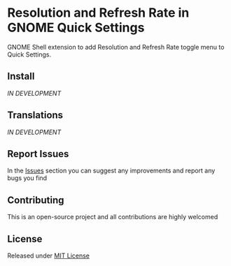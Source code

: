 # Resolution and Refresh Rate in GNOME Quick Settings

GNOME Shell extension to add Resolution and Refresh Rate toggle menu to Quick Settings.

## Install
_IN DEVELOPMENT_

## Translations
_IN DEVELOPMENT_

## Report Issues
In the [Issues](https://github.com/rukins/quick-settings-resolution-and-refresh-rate/issues) section you can suggest any improvements and report any bugs you find

## Contributing
This is an open-source project and all contributions are highly welcomed

## License
Released under [MIT License](LICENSE)
